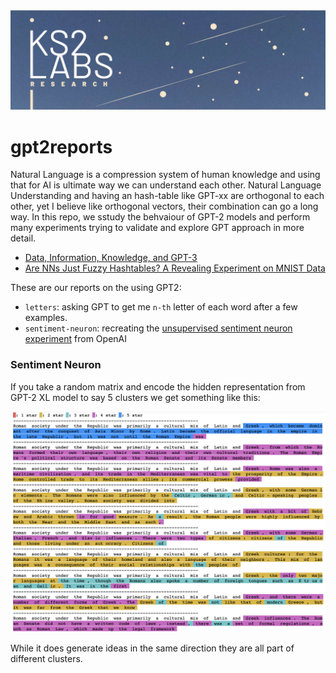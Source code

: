<img src="./assets/ks2labsRheader-03.jpg">

# gpt2reports

Natural Language is a compression system of human knowledge and using that for AI is ultimate way we can understand each other. Natural Language Understanding and having an hash-table like GPT-xx are orthogonal to each other, yet I believe like orthogonal vectors, their combination can go a long way. In this repo, we sstudy the behvaiour of GPT-2 models and perform many experiments trying to validate and explore GPT approach in more detail.

- [Data, Information, Knowledge, and GPT-3](https://medium.com/ontologik/data-information-knowledge-and-gpt-3-5e422107b46b)
- [Are NNs Just Fuzzy Hashtables? A Revealing Experiment on MNIST Data](https://medium.com/ontologik/are-nns-just-fuzzy-hashtables-a-revealing-experiment-on-mnist-data-d5b0c773bf40)

These are our reports on the using GPT2:
- `letters`: asking GPT to get me `n-th` letter of each word after a few examples.
- `sentiment-neuron`: recreating the [unsupervised sentiment neuron experiment](https://openai.com/blog/unsupervised-sentiment-neuron/) from OpenAI

### Sentiment Neuron

If you take a random matrix and encode the hidden representation from GPT-2 XL model to say 5 clusters we get something like this:

<img src="./assets/artify1.png">

While it does generate ideas in the same direction they are all part of different clusters.
